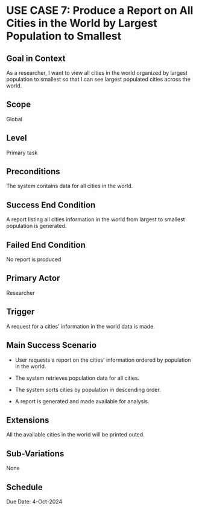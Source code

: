 # USE CASE 7: Produce a Report on All Cities in the World by Largest Population to Smallest

## Goal in Context

As a researcher, I want to view all cities in the world organized by largest population to smallest so that I can see largest populated cities across the world.

## Scope

Global

## Level

Primary task

## Preconditions

The system contains data for all cities in the world.

## Success End Condition

A report listing all cities information in the world from largest to smallest population is generated.

## Failed End Condition

No report is produced

## Primary Actor

Researcher

## Trigger

A request for a cities' information in the world data is made.

## Main Success Scenario

- User requests a report on the cities' information ordered by population in the world.

- The system retrieves population data for all cities.

- The system sorts cities by population in descending order.

- A report is generated and made available for analysis.

## Extensions

All the available cities in the world will be printed outed.

## Sub-Variations

None

## Schedule

Due Date: 4-Oct-2024
